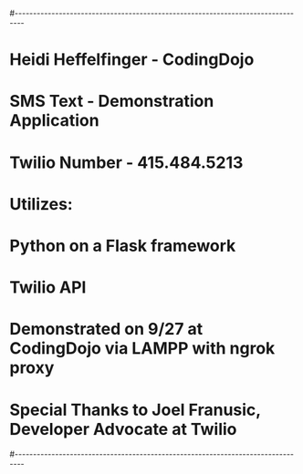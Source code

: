 #--------------------------------------------------------------------------------
# Heidi Heffelfinger - CodingDojo
# SMS Text - Demonstration Application
# Twilio Number - 415.484.5213
#
# Utilizes:
# Python on a Flask framework
# Twilio API
#
# Demonstrated on 9/27 at CodingDojo via LAMPP with ngrok proxy
#
# Special Thanks to Joel Franusic, Developer Advocate at Twilio
#--------------------------------------------------------------------------------
